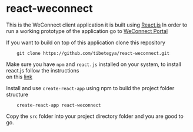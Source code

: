 # react-weconnect

This is the WeConnect client application it is built using [React.js](https://reactjs.org/)
In order to run a working prototype of the application go to [WeConnect Portal](https://react-weconnect.herokuapp.com/)

If you want to build on top of this application clone this repository

```
    git clone https://github.com/tibetegya/react-weconnect.git
```

Make sure you have `npm` and `react.js` installed on your system, to install react.js follow the instructions </br>
on this [link](https://reactjs.org/)

Install and use `create-react-app` using npm to build the project folder structure

```
    create-react-app react-weconnect
```
Copy the `src` folder into your project directory folder and you are good to go.